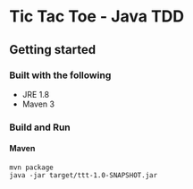 # Tic Tac Toe - Java TDD #

## Getting started ##
### Built with the following ###
* JRE 1.8
* Maven 3

### Build and Run ###
#### Maven ####
    mvn package
    java -jar target/ttt-1.0-SNAPSHOT.jar
